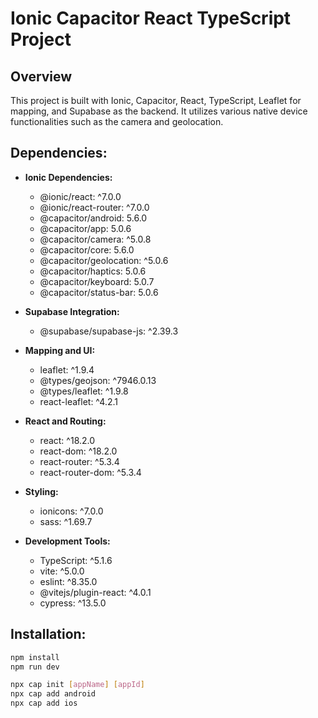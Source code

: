 # Ionic Capacitor React TypeScript Project

## Overview
This project is built with Ionic, Capacitor, React, TypeScript, Leaflet for mapping, and Supabase as the backend. It utilizes various native device functionalities such as the camera and geolocation.

## Dependencies:
- **Ionic Dependencies:**
  - @ionic/react: ^7.0.0
  - @ionic/react-router: ^7.0.0
  - @capacitor/android: 5.6.0
  - @capacitor/app: 5.0.6
  - @capacitor/camera: ^5.0.8
  - @capacitor/core: 5.6.0
  - @capacitor/geolocation: ^5.0.6
  - @capacitor/haptics: 5.0.6
  - @capacitor/keyboard: 5.0.7
  - @capacitor/status-bar: 5.0.6

- **Supabase Integration:**
  - @supabase/supabase-js: ^2.39.3

- **Mapping and UI:**
  - leaflet: ^1.9.4
  - @types/geojson: ^7946.0.13
  - @types/leaflet: ^1.9.8
  - react-leaflet: ^4.2.1

- **React and Routing:**
  - react: ^18.2.0
  - react-dom: ^18.2.0
  - react-router: ^5.3.4
  - react-router-dom: ^5.3.4

- **Styling:**
  - ionicons: ^7.0.0
  - sass: ^1.69.7

- **Development Tools:**
  - TypeScript: ^5.1.6
  - vite: ^5.0.0
  - eslint: ^8.35.0
  - @vitejs/plugin-react: ^4.0.1
  - cypress: ^13.5.0

## Installation:
```bash
npm install
npm run dev

npx cap init [appName] [appId]
npx cap add android
npx cap add ios


